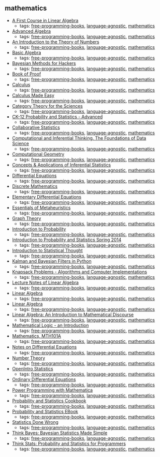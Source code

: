 mathematics
---
* [A First Course in Linear Algebra](http://linear.ups.edu)
    * tags: [free-programming-books](../tags/free-programming-books.md), [language-agnostic](../tags/language-agnostic.md), [mathematics](../tags/mathematics.md)
* [Advanced Algebra](http://www.math.stonybrook.edu/~aknapp/download/a2-alg-inside.pdf)
    * tags: [free-programming-books](../tags/free-programming-books.md), [language-agnostic](../tags/language-agnostic.md), [mathematics](../tags/mathematics.md)
* [An Introduction to the Theory of Numbers](http://www.trillia.com/moser-number.html)
    * tags: [free-programming-books](../tags/free-programming-books.md), [language-agnostic](../tags/language-agnostic.md), [mathematics](../tags/mathematics.md)
* [Basic Algebra](http://www.math.stonybrook.edu/~aknapp/download/b2-alg-inside.pdf)
    * tags: [free-programming-books](../tags/free-programming-books.md), [language-agnostic](../tags/language-agnostic.md), [mathematics](../tags/mathematics.md)
* [Bayesian Methods for Hackers](https://github.com/CamDavidsonPilon/Probabilistic-Programming-and-Bayesian-Methods-for-Hackers)
    * tags: [free-programming-books](../tags/free-programming-books.md), [language-agnostic](../tags/language-agnostic.md), [mathematics](../tags/mathematics.md)
* [Book of Proof](http://www.people.vcu.edu/~rhammack/BookOfProof/)
    * tags: [free-programming-books](../tags/free-programming-books.md), [language-agnostic](../tags/language-agnostic.md), [mathematics](../tags/mathematics.md)
* [Calculus](http://ocw.mit.edu/ans7870/resources/Strang/Edited/Calculus/Calculus.pdf)
    * tags: [free-programming-books](../tags/free-programming-books.md), [language-agnostic](../tags/language-agnostic.md), [mathematics](../tags/mathematics.md)
* [Calculus Made Easy](http://www.gutenberg.org/ebooks/33283)
    * tags: [free-programming-books](../tags/free-programming-books.md), [language-agnostic](../tags/language-agnostic.md), [mathematics](../tags/mathematics.md)
* [Category Theory for the Sciences](http://category-theory.mitpress.mit.edu)
    * tags: [free-programming-books](../tags/free-programming-books.md), [language-agnostic](../tags/language-agnostic.md), [mathematics](../tags/mathematics.md)
* [CK-12 Probability and Statistics - Advanced](http://www.ck12.org/book/Probability-and-Statistics---Advanced-%2528Second-Edition%2529/)
    * tags: [free-programming-books](../tags/free-programming-books.md), [language-agnostic](../tags/language-agnostic.md), [mathematics](../tags/mathematics.md)
* [Collaborative Statistics](http://cnx.org/contents/5e0744f9-9e79-4348-9237-ed012213a2d6%4040.9)
    * tags: [free-programming-books](../tags/free-programming-books.md), [language-agnostic](../tags/language-agnostic.md), [mathematics](../tags/mathematics.md)
* [Computational and Inferential Thinking. The Foundations of Data Science](https://www.inferentialthinking.com)
    * tags: [free-programming-books](../tags/free-programming-books.md), [language-agnostic](../tags/language-agnostic.md), [mathematics](../tags/mathematics.md)
* [Computational Geometry](http://web.mit.edu/hyperbook/Patrikalakis-Maekawa-Cho/)
    * tags: [free-programming-books](../tags/free-programming-books.md), [language-agnostic](../tags/language-agnostic.md), [mathematics](../tags/mathematics.md)
* [Concepts & Applications of Inferential Statistics](http://vassarstats.net/textbook/)
    * tags: [free-programming-books](../tags/free-programming-books.md), [language-agnostic](../tags/language-agnostic.md), [mathematics](../tags/mathematics.md)
* [Differential Equations](http://tutorial.math.lamar.edu/download.aspx)
    * tags: [free-programming-books](../tags/free-programming-books.md), [language-agnostic](../tags/language-agnostic.md), [mathematics](../tags/mathematics.md)
* [Discrete Mathematics](http://home.iitk.ac.in/%7Earlal/book/mth202.pdf)
    * tags: [free-programming-books](../tags/free-programming-books.md), [language-agnostic](../tags/language-agnostic.md), [mathematics](../tags/mathematics.md)
* [Elementary Differential Equations](http://ramanujan.math.trinity.edu/wtrench/texts/TRENCH_DIFF_EQNS_I.PDF)
    * tags: [free-programming-books](../tags/free-programming-books.md), [language-agnostic](../tags/language-agnostic.md), [mathematics](../tags/mathematics.md)
* [Essentials of Metaheuristics](http://cs.gmu.edu/~sean/book/metaheuristics/)
    * tags: [free-programming-books](../tags/free-programming-books.md), [language-agnostic](../tags/language-agnostic.md), [mathematics](../tags/mathematics.md)
* [Graph Theory](http://compalg.inf.elte.hu/~tony/Oktatas/TDK/FINAL/)
    * tags: [free-programming-books](../tags/free-programming-books.md), [language-agnostic](../tags/language-agnostic.md), [mathematics](../tags/mathematics.md)
* [Introduction to Probability](http://www.dartmouth.edu/~chance/teaching_aids/books_articles/probability_book/book.html)
    * tags: [free-programming-books](../tags/free-programming-books.md), [language-agnostic](../tags/language-agnostic.md), [mathematics](../tags/mathematics.md)
* [Introduction to Probability and Statistics Spring 2014](http://ocw.mit.edu/courses/mathematics/18-05-introduction-to-probability-and-statistics-spring-2014/)
    * tags: [free-programming-books](../tags/free-programming-books.md), [language-agnostic](../tags/language-agnostic.md), [mathematics](../tags/mathematics.md)
* [Introduction to Statistical Thought](http://people.math.umass.edu/~lavine/Book/book.html)
    * tags: [free-programming-books](../tags/free-programming-books.md), [language-agnostic](../tags/language-agnostic.md), [mathematics](../tags/mathematics.md)
* [Kalman and Bayesian Filters in Python](https://github.com/rlabbe/Kalman-and-Bayesian-Filters-in-Python)
    * tags: [free-programming-books](../tags/free-programming-books.md), [language-agnostic](../tags/language-agnostic.md), [mathematics](../tags/mathematics.md)
* [Knapsack Problems - Algorithms and Computer Implementations](http://www.or.deis.unibo.it/knapsack.html)
    * tags: [free-programming-books](../tags/free-programming-books.md), [language-agnostic](../tags/language-agnostic.md), [mathematics](../tags/mathematics.md)
* [Lecture Notes of Linear Algebra](http://home.iitk.ac.in/~psraj/mth102/lecture_notes.html)
    * tags: [free-programming-books](../tags/free-programming-books.md), [language-agnostic](../tags/language-agnostic.md), [mathematics](../tags/mathematics.md)
* [Linear Algebra](http://home.iitk.ac.in/~arlal/book/nptel/pdf/booklinear.html)
    * tags: [free-programming-books](../tags/free-programming-books.md), [language-agnostic](../tags/language-agnostic.md), [mathematics](../tags/mathematics.md)
* [Linear Algebra](https://www.math.ucdavis.edu/~linear/linear-guest.pdf)
    * tags: [free-programming-books](../tags/free-programming-books.md), [language-agnostic](../tags/language-agnostic.md), [mathematics](../tags/mathematics.md)
* [Linear Algebra: An Introduction to Mathematical Discourse](https://en.wikibooks.org/wiki/Linear_Algebra)
    * tags: [free-programming-books](../tags/free-programming-books.md), [language-agnostic](../tags/language-agnostic.md), [mathematics](../tags/mathematics.md)
* [Mathematical Logic - an Introduction](http://www.ii.uib.no/~michal/und/i227/book/book.pdf)
    * tags: [free-programming-books](../tags/free-programming-books.md), [language-agnostic](../tags/language-agnostic.md), [mathematics](../tags/mathematics.md)
* [Mathematics, MTH101A](http://home.iitk.ac.in/~psraj/mth101/)
    * tags: [free-programming-books](../tags/free-programming-books.md), [language-agnostic](../tags/language-agnostic.md), [mathematics](../tags/mathematics.md)
* [Notes on Diﬀerential Equations](http://www.math.cornell.edu/~bterrell/dn.pdf)
    * tags: [free-programming-books](../tags/free-programming-books.md), [language-agnostic](../tags/language-agnostic.md), [mathematics](../tags/mathematics.md)
* [Number Theory](https://github.com/holdenlee/number-theory)
    * tags: [free-programming-books](../tags/free-programming-books.md), [language-agnostic](../tags/language-agnostic.md), [mathematics](../tags/mathematics.md)
* [OpenIntro Statistics](https://www.openintro.org/stat/textbook.php)
    * tags: [free-programming-books](../tags/free-programming-books.md), [language-agnostic](../tags/language-agnostic.md), [mathematics](../tags/mathematics.md)
* [Ordinary Differential Equations](https://en.wikibooks.org/wiki/Ordinary_Differential_Equations)
    * tags: [free-programming-books](../tags/free-programming-books.md), [language-agnostic](../tags/language-agnostic.md), [mathematics](../tags/mathematics.md)
* [Power Programming with Mathematica](http://mathematica.stackexchange.com/questions/16485/are-you-interested-in-purchasing-david-wagners-power-programming-with-mathemat/22724)
    * tags: [free-programming-books](../tags/free-programming-books.md), [language-agnostic](../tags/language-agnostic.md), [mathematics](../tags/mathematics.md)
* [Probability and Statistics Cookbook](http://statistics.zone)
    * tags: [free-programming-books](../tags/free-programming-books.md), [language-agnostic](../tags/language-agnostic.md), [mathematics](../tags/mathematics.md)
* [Probability and Statistics EBook](http://wiki.stat.ucla.edu/socr/index.php/Probability_and_statistics_EBook)
    * tags: [free-programming-books](../tags/free-programming-books.md), [language-agnostic](../tags/language-agnostic.md), [mathematics](../tags/mathematics.md)
* [Statistics Done Wrong](http://www.statisticsdonewrong.com)
    * tags: [free-programming-books](../tags/free-programming-books.md), [language-agnostic](../tags/language-agnostic.md), [mathematics](../tags/mathematics.md)
* [Think Bayes: Bayesian Statistics Made Simple](http://www.greenteapress.com/thinkbayes/)
    * tags: [free-programming-books](../tags/free-programming-books.md), [language-agnostic](../tags/language-agnostic.md), [mathematics](../tags/mathematics.md)
* [Think Stats: Probability and Statistics for Programmers](http://greenteapress.com/thinkstats/)
    * tags: [free-programming-books](../tags/free-programming-books.md), [language-agnostic](../tags/language-agnostic.md), [mathematics](../tags/mathematics.md)
